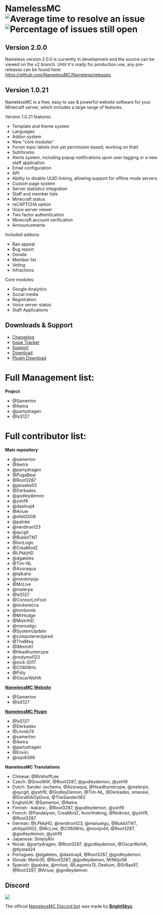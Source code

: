 # NamelessMC ![Average time to resolve an issue](http://isitmaintained.com/badge/resolution/NamelessMC/Nameless.svg) ![Percentage of issues still open](http://isitmaintained.com/badge/open/NamelessMC/Nameless.svg)

## Version 2.0.0

Nameless version 2.0.0 is currently in development and the source can be viewed on the v2 branch. Until it's ready for production use, any pre-releases can be found here: https://github.com/NamelessMC/Nameless/releases.

## Version 1.0.21

NamelessMC is a free, easy to use & powerful website software for your Minecraft server, which includes a large range of features.

Version 1.0.21 features:

- Template and theme system
- Languages
- Addon system
- New "core modules"
- Forum topic labels (not yet permission based, working on that)
- Subforums
- Alerts system, including popup notifications upon user tagging or a new staff application
- Email configuration
- API
- Ability to disable UUID linking, allowing support for offline mode servers
- Custom page system
- Server statistics integration
- Staff and member lists
- Minecraft status
- reCAPTCHA option
- Voice server viewer
- Two factor authentication
- Minecraft account verification
- Announcements

Included addons:
- Ban appeal
- Bug report
- Donate
- Member list
- Voting
- Infractions

Core modules:
- Google Analytics
- Social media
- Registration
- Voice server status
- Staff Applications

## Downloads & Support
* [Changelog](https://github.com/NamelessMC/Nameless/blob/master/changelog.txt)
* [Issue Tracker](https://github.com/NamelessMC/Nameless/issues)
* [Support](http://www.spigotmc.org/threads/nameless-minecraft-website-software.34810/)
* [Download](https://github.com/NamelessMC/Nameless/releases)
* [Plugin Download](https://plugin.namelessmc.com/)

# Full Management list:
**Project**
* @Samerton
* @Awtra
* @partydragen
* @IsS127

# Full contributor list:
**Main repository**
* @samerton
* @Awtra
* @partydragen
* @PugaBear
* @Root3287
* @jesseke55
* @Derkades
* @godleydemon
* @yshf9
* @dasilvaj4
* @Ariuw
* @nfell2009
* @paloke
* @nerdtron123
* @aycgit
* @BukkitTNT
* @IonLogic
* @CreaModZ
* @LPkkjHD
* @dgateles
* @Tim-NL
* @Azoraqua
* @talkahe
* @mentimjojo
* @McLive
* @melerpe
* @IsS127
* @ConnorLinFoot
* @lockerecca
* @tombomb
* @MrHodge
* @MistriHD
* @manuelgu
* @SystemUpdate
* @computerwizjared
* @TheMeq
* @IMmmKI
* @Headhunterzpw
* @rodymol123
* @nick-2017
* @Cl1608Ho
* @Fiiily
* @OscarWoHA

**[NamelessMC Website](https://namelessmc.com)**
* @Samerton
* @IsS127

**[NamelessMC Plugin](https://github.com/NamelessMC/Nameless-Plugin)**
* @IsS127
* @Derkades
* @Lmmb74
* @samerton
* @Awtra
* @partydragen
* @Envici
* @rojo8399

**NamelessMC Translations**
* Chinese: @BirkhoffLee
* Czech: @SnooWiK, @Root3287, @godleydemon, @yshf9
* Dutch: Sander Jochems, @Azoraqua, @Headhunterzpw, @melerpe, @aycgit, @yshf9, @GodleyDemon, @Tim-NL, @Derkades, smessie, @DoraKlikOpDora, @TheSander562
* EnglishUK: @Samerton, @Awtra
* Finnish: -kakara-, @Root3287, @godleydemon, @yshf9
* French: @Pandalyser, CreaModZ, Aviortheking, @Noiknez, @yshf9, @Root3287
* German: @LPkkjHD, @nerdtron123, @manuelgu, @BukkitTNT, philipp0002, @McLive, @Cl1608Ho, @monjo44, @Root3287, @godleydemon, @yshf9
* Japanese: SimplyRin
* Norsk: @partydragen, @Root3287, @godleydemon, @OscarWoHA, @tlystad24
* Portugues: @dgateles, @dasilvaj4, @Root3287, @godleydemon
* Slovak: Marki35, @Root3287, @godleydemon, MrMiijoSK
* Spanish: @paloke, @mrlost, @Legomix13, Dexkum, @SrBas97, @Root3287, @Ariuw, @godleydemon

## Discord
[<img src="https://discordapp.com/api/guilds/246705793066467328/widget.png?style=shield">](https://discord.gg/HYVMgN2)

The official [NamelessMC Discord bot](https://github.com/NamelessMC/NamelessBot) was made by [**BrightSkyz**](https:/github.com/BrightSkyz).

<!--## IRC
\#NamelessMC on [irc.spi.gt](http://irc.spi.gt/iris/?channels=namelessmc)-->
